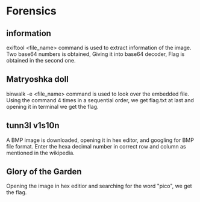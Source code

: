 # Forensics
## information
exiftool <file_name> command is used to extract information of the image. Two base64 numbers is obtained, Giving it into base64 decoder, Flag is obtained in the second one.
## Matryoshka doll
binwalk -e <file_name> command is used to look over the embedded file. Using the command 4 times in a sequential order, we get flag.txt at last and opening it in terminal we get the flag.
## tunn3l v1s10n
A BMP image is downloaded, opening it in hex editor, and googling for BMP file format. Enter the hexa decimal number in correct row and column as mentioned in the wikipedia.
## Glory of the Garden
Opening the image in hex editior and searching for the word "pico", we get the flag.
